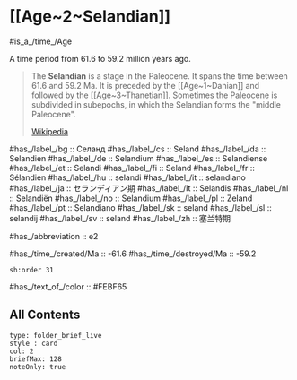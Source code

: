 # [[Age~2~Selandian]] 

#is_a_/time_/Age 

A time period from 61.6 to 59.2 million years ago. 

> The **Selandian** is a stage in the Paleocene. It spans the time between 61.6 and 59.2 Ma. It is preceded by the [[Age~1~Danian]] and followed by the [[Age~3~Thanetian]]. Sometimes the Paleocene is subdivided in subepochs, in which the Selandian forms the "middle Paleocene".
>
> [Wikipedia](https://en.wikipedia.org/wiki/Selandian)

#has_/label_/bg  :: Селанд
#has_/label_/cs  :: Seland
#has_/label_/da  :: Selandien
#has_/label_/de  :: Selandium
#has_/label_/es  :: Selandiense
#has_/label_/et  :: Selandi
#has_/label_/fi  :: Seland
#has_/label_/fr  :: Sélandien
#has_/label_/hu  :: selandi
#has_/label_/it  :: selandiano
#has_/label_/ja  :: セランディアン期
#has_/label_/lt  :: Selandis
#has_/label_/nl  :: Selandiën
#has_/label_/no  :: Selandium
#has_/label_/pl  :: Zeland
#has_/label_/pt  :: Selandiano
#has_/label_/sk  :: seland
#has_/label_/sl  :: selandij
#has_/label_/sv  :: seland
#has_/label_/zh  :: 塞兰特期

#has_/abbreviation :: e2

#has_/time_/created/Ma :: -61.6
#has_/time_/destroyed/Ma :: -59.2

    sh:order 31 

#has_/text_of_/color :: #FEBF65

## All Contents

```ccard
type: folder_brief_live
style : card
col: 2
briefMax: 128
noteOnly: true
```


